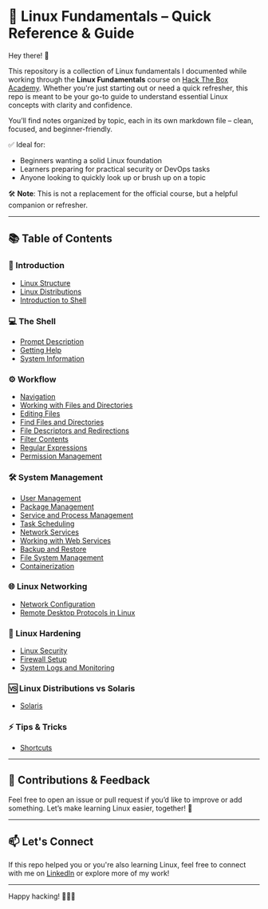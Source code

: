 # 🐧 Linux Fundamentals – Quick Reference & Guide

Hey there! 👋

This repository is a collection of Linux fundamentals I documented while working through the **Linux Fundamentals** course on [Hack The Box Academy](https://academy.hackthebox.com/module/details/18). Whether you're just starting out or need a quick refresher, this repo is meant to be your go-to guide to understand essential Linux concepts with clarity and confidence.

You’ll find notes organized by topic, each in its own markdown file – clean, focused, and beginner-friendly.

✅ Ideal for:
- Beginners wanting a solid Linux foundation
- Learners preparing for practical security or DevOps tasks
- Anyone looking to quickly look up or brush up on a topic

🛠️ **Note**: This is not a replacement for the official course, but a helpful companion or refresher.

---

## 📚 Table of Contents

### 📘 Introduction
- [Linux Structure](Linux_Structure.md)
- [Linux Distributions](Linux_Distributions.md)
- [Introduction to Shell](Introduction_to_Shell.md)

### 💻 The Shell
- [Prompt Description](Prompt_Description.md)
- [Getting Help](Getting_help.md)
- [System Information](System_Information.md)

### ⚙️ Workflow
- [Navigation](Linux_Navigation.md)
- [Working with Files and Directories](Linux_Files_and_Directories.md)
- [Editing Files](Editing_Files.md)
- [Find Files and Directories](Find_Files_and_Directories.md)
- [File Descriptors and Redirections](File_Descriptors_and_Redirections.md)
- [Filter Contents](Filter_Contents.md)
- [Regular Expressions](Regular_Expressions.md)
- [Permission Management](Permission_Management.md)

### 🛠️ System Management
- [User Management](User_Management.md)
- [Package Management](Package_Management.md)
- [Service and Process Management](Service_and_Process_Management.md)
- [Task Scheduling](Task_Scheduling.md)
- [Network Services](Network_Services.md)
- [Working with Web Services](Working_with_Web_Services.md)
- [Backup and Restore](Backup_and_Restore.md)
- [File System Management](File_System_Management.md)
- [Containerization](Containerization.md)

### 🌐 Linux Networking
- [Network Configuration](Network_Configuration.md)
- [Remote Desktop Protocols in Linux](Remote_Desktop_Protocols_in_Linux.md)

### 🔐 Linux Hardening
- [Linux Security](Linux_Security.md)
- [Firewall Setup](Firewall_Setup.md)
- [System Logs and Monitoring](System_Logs_and_Monitoring.md)

### 🆚 Linux Distributions vs Solaris
- [Solaris](Solaris.md)

### ⚡ Tips & Tricks
- [Shortcuts](Shortcuts.md)

---

## 📎 Contributions & Feedback

Feel free to open an issue or pull request if you’d like to improve or add something. Let’s make learning Linux easier, together! 🤝

---

## 📫 Let's Connect

If this repo helped you or you're also learning Linux, feel free to connect with me on [LinkedIn](https://www.linkedin.com/in/neeraj201) or explore more of my work!

---

Happy hacking! 🧑‍💻✨

